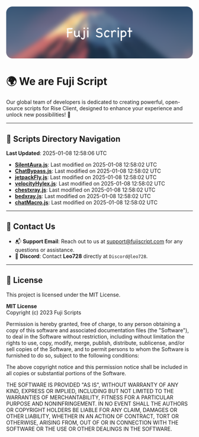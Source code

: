 ![Banner](.github/b.webp)

# 🌍 **We are Fuji Script**

Our global team of developers is dedicated to creating powerful, open-source scripts for Rise Client, designed to enhance your experience and unlock new possibilities! 🌟

---
<!-- SCRIPTS_NAVIGATION_START -->
## 📂 **Scripts Directory Navigation**

**Last Updated**: 2025-01-08 12:58:06 UTC

- **[SilentAura.js](scripts/SilentAura.js)**: Last modified on 2025-01-08 12:58:02 UTC
- **[ChatBypass.js](scripts/ChatBypass.js)**: Last modified on 2025-01-08 12:58:02 UTC
- **[jetpackFly.js](scripts/jetpackFly.js)**: Last modified on 2025-01-08 12:58:02 UTC
- **[velocityHylex.js](scripts/velocityHylex.js)**: Last modified on 2025-01-08 12:58:02 UTC
- **[chestxray.js](scripts/chestxray.js)**: Last modified on 2025-01-08 12:58:02 UTC
- **[bedxray.js](scripts/bedxray.js)**: Last modified on 2025-01-08 12:58:02 UTC
- **[chatMacro.js](scripts/chatMacro.js)**: Last modified on 2025-01-08 12:58:02 UTC

<!-- SCRIPTS_NAVIGATION_END -->

---

## 💬 **Contact Us**  
- 📬 **Support Email**: Reach out to us at [support@fujiscript.com](mailto:support@fujiscript.com) for any questions or assistance.  
- 💬 **Discord**: Contact **Leo728** directly at `Discord@leo728`.

---

## 📜 **License**

This project is licensed under the MIT License.  

**MIT License**  
Copyright (c) 2023 Fuji Scripts  

Permission is hereby granted, free of charge, to any person obtaining a copy of this software and associated documentation files (the "Software"), to deal in the Software without restriction, including without limitation the rights to use, copy, modify, merge, publish, distribute, sublicense, and/or sell copies of the Software, and to permit persons to whom the Software is furnished to do so, subject to the following conditions:  

The above copyright notice and this permission notice shall be included in all copies or substantial portions of the Software.  

THE SOFTWARE IS PROVIDED "AS IS", WITHOUT WARRANTY OF ANY KIND, EXPRESS OR IMPLIED, INCLUDING BUT NOT LIMITED TO THE WARRANTIES OF MERCHANTABILITY, FITNESS FOR A PARTICULAR PURPOSE AND NONINFRINGEMENT. IN NO EVENT SHALL THE AUTHORS OR COPYRIGHT HOLDERS BE LIABLE FOR ANY CLAIM, DAMAGES OR OTHER LIABILITY, WHETHER IN AN ACTION OF CONTRACT, TORT OR OTHERWISE, ARISING FROM, OUT OF OR IN CONNECTION WITH THE SOFTWARE OR THE USE OR OTHER DEALINGS IN THE SOFTWARE.  
